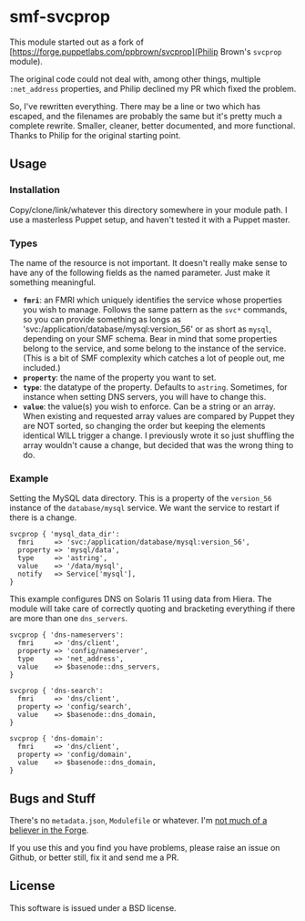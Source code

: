 # smf-svcprop

This module started out as a fork of
[https://forge.puppetlabs.com/ppbrown/svcprop](Philip Brown's
`svcprop` module).

The original code could not deal with, among other things, multiple
`:net_address` properties, and Philip declined my PR which fixed the
problem.

So, I've rewritten everything. There may be a line or two which has
escaped, and the filenames are probably the same but it's pretty
much a complete rewrite. Smaller, cleaner, better documented, and
more functional. Thanks to Philip for the original starting point.

## Usage

### Installation

Copy/clone/link/whatever this directory somewhere in your module
path. I use a masterless Puppet setup, and haven't tested it with a
Puppet master.

### Types

The name of the resource is not important. It doesn't really make
sense to have any of the following fields as the named parameter.
Just make it something meaningful.

* **`fmri`**: an FMRI which uniquely identifies the service whose
  properties you wish to manage. Follows the same pattern as the
  `svc*` commands, so you can provide something as longs as
  'svc:/application/database/mysql:version_56' or as short as
  `mysql`, depending on your SMF schema. Bear in mind that some
  properties belong to the service, and some belong to the instance
  of the service. (This is a bit of SMF complexity which catches a
  lot of people out, me included.)
* **`property`**: the name of the property you want to set.
* **`type`**: the datatype of the property. Defaults to `astring`.
  Sometimes, for instance when setting DNS servers, you will have to
  change this.
* **`value`**: the value(s) you wish to enforce. Can be a string or an
  array. When existing and requested array values are compared by
  Puppet they are NOT sorted, so changing the order but keeping the
  elements identical WILL trigger a change. I previously wrote it so
  just shuffling the array wouldn't cause a change, but decided that
  was the wrong thing to do.

### Example

Setting the MySQL data directory. This is a property of the
`version_56` instance of the `database/mysql` service. We want the
service to restart if there is a change.

```puppet
svcprop { 'mysql_data_dir':
  fmri     => 'svc:/application/database/mysql:version_56',
  property => 'mysql/data',
  type     => 'astring',
  value    => '/data/mysql',
  notify   => Service['mysql'],
}
```

This example configures DNS on Solaris 11 using data from Hiera. The
module will take care of correctly quoting and bracketing everything
if there are more than one `dns_servers`.

```puppet
svcprop { 'dns-nameservers':
  fmri     => 'dns/client',
  property => 'config/nameserver',
  type     => 'net_address',
  value    => $basenode::dns_servers,
}

svcprop { 'dns-search':
  fmri     => 'dns/client',
  property => 'config/search',
  value    => $basenode::dns_domain,
}

svcprop { 'dns-domain':
  fmri     => 'dns/client',
  property => 'config/domain',
  value    => $basenode::dns_domain,
}
```

## Bugs and Stuff

There's no `metadata.json`, `Modulefile` or whatever. I'm [not much
of a believer in the
Forge](http://sysdef.xyz/post/2015-11-16-do-it-yourself).

If you use this and you find you have problems, please raise an
issue on Github, or better still, fix it and send me a PR.

## License

This software is issued under a BSD license.
